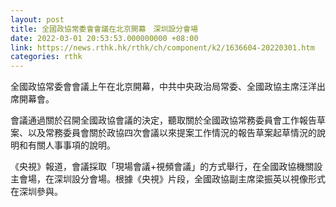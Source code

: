 ```yaml
---
layout: post
title: 全國政協常委會會議在北京開幕　深圳設分會場
date: 2022-03-01 20:53:53.000000000 +08:00
link: https://news.rthk.hk/rthk/ch/component/k2/1636604-20220301.htm
categories: rthk
---
```


全國政協常委會會議上午在北京開幕，中共中央政治局常委、全國政協主席汪洋出席開幕會。

會議通過關於召開全國政協會議的決定，聽取關於全國政協常務委員會工作報告草案、以及常務委員會關於政協四次會議以來提案工作情況的報告草案起草情況的說明和有關人事事項的說明。

《央視》報道，會議採取「現場會議+視頻會議」的方式舉行，在全國政協機關設主會場，在深圳設分會場。根據《央視》片段，全國政協副主席梁振英以視像形式在深圳參與。
